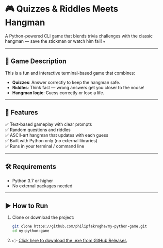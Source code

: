 # 🎮 Quizzes & Riddles Meets Hangman

A Python-powered CLI game that blends trivia challenges with the classic hangman — save the stickman or watch him fall! 💀

---

## 🧠 Game Description

This is a fun and interactive terminal-based game that combines:
- **Quizzes**: Answer correctly to keep the hangman safe.
- **Riddles**: Think fast — wrong answers get you closer to the noose!
- **Hangman logic**: Guess correctly or lose a life.

---

## 🚀 Features

✅ Text-based gameplay with clear prompts  
✅ Random questions and riddles  
✅ ASCII-art hangman that updates with each guess  
✅ Built with Python only (no external libraries)  
✅ Runs in your terminal / command line  

---

## 🛠️ Requirements

- Python 3.7 or higher
- No external packages needed

---

## ▶️ How to Run

1. Clone or download the project:
   ```bash
   git clone https://github.com/philipfakrogha/my-python-game.git
   cd my-python-game
2. 👉 [Click here to download the .exe from GitHub Releases](https://github.com/philipfakrogha/my-python-game/releases/latest)

